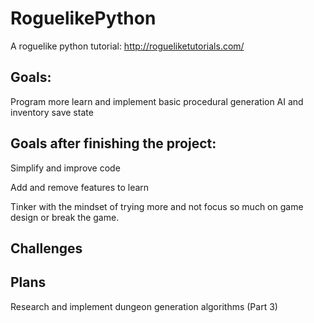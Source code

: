 # RoguelikePython

A roguelike python tutorial: http://rogueliketutorials.com/


Goals:
---
Program more
learn and implement basic procedural generation
AI and inventory
save state

Goals after finishing the project:
---
Simplify and improve code

Add and remove features to learn

Tinker with the mindset of trying more and not focus so much on game design or break the game.

Challenges
---

Plans
---
Research and implement dungeon generation algorithms (Part 3)
